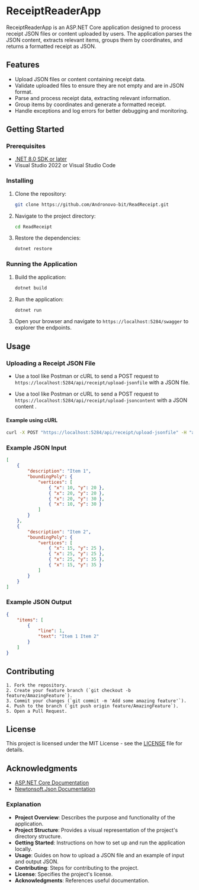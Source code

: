 
# ReceiptReaderApp

ReceiptReaderApp is an ASP.NET Core application designed to process receipt JSON files or content uploaded by users. The application parses the JSON content, extracts relevant items, groups them by coordinates, and returns a formatted receipt as JSON.

## Features

- Upload JSON files or content containing receipt data.
- Validate uploaded files to ensure they are not empty and are in JSON format.
- Parse and process receipt data, extracting relevant information.
- Group items by coordinates and generate a formatted receipt.
- Handle exceptions and log errors for better debugging and monitoring.

## Getting Started

### Prerequisites

- [.NET 8.0 SDK or later](https://dotnet.microsoft.com/download/dotnet/8.0)
- Visual Studio 2022 or Visual Studio Code

### Installing

1. Clone the repository:
   ```bash
   git clone https://github.com/Andronovo-bit/ReadReceipt.git
   ```
2. Navigate to the project directory:
   ```bash
   cd ReadReceipt
   ```
3. Restore the dependencies:
   ```bash
   dotnet restore
   ```

### Running the Application

1. Build the application:
   ```bash
   dotnet build
   ```
2. Run the application:
   ```bash
   dotnet run
   ```
3. Open your browser and navigate to `https://localhost:5284/swagger` to explorer the endpoints.

## Usage

### Uploading a Receipt JSON File

- Use a tool like Postman or cURL to send a POST request to `https://localhost:5284/api/receipt/upload-jsonfile` with a JSON file.

- Use a tool like Postman or cURL to send a POST request to `https://localhost:5284/api/receipt/upload-jsoncontent` with a JSON content
.

#### Example using cURL

```bash
curl -X POST "https://localhost:5284/api/receipt/upload-jsonfile" -H "accept: */*" -H "Content-Type: multipart/form-data" -F "file=@path/to/your/receipt.json"
```

### Example JSON Input

```json
[
    {
        "description": "Item 1",
        "boundingPoly": {
            "vertices": [
                { "x": 10, "y": 20 },
                { "x": 20, "y": 20 },
                { "x": 20, "y": 30 },
                { "x": 10, "y": 30 }
            ]
        }
    },
    {
        "description": "Item 2",
        "boundingPoly": {
            "vertices": [
                { "x": 15, "y": 25 },
                { "x": 25, "y": 25 },
                { "x": 25, "y": 35 },
                { "x": 15, "y": 35 }
            ]
        }
    }
]
```

### Example JSON Output

```json
{
    "items": [
        {
            "line": 1,
            "text": "Item 1 Item 2"
        }
    ]
}
```

## Contributing

    1. Fork the repository.
    2. Create your feature branch (`git checkout -b feature/AmazingFeature`).
    3. Commit your changes (`git commit -m 'Add some amazing feature'`).
    4. Push to the branch (`git push origin feature/AmazingFeature`).
    5. Open a Pull Request.

## License

This project is licensed under the MIT License - see the [LICENSE](LICENSE) file for details.

## Acknowledgments

- [ASP.NET Core Documentation](https://docs.microsoft.com/en-us/aspnet/core/?view=aspnetcore-6.0)
- [Newtonsoft.Json Documentation](https://www.newtonsoft.com/json/help/html/Introduction.htm)


### Explanation

- **Project Overview**: Describes the purpose and functionality of the application.
- **Project Structure**: Provides a visual representation of the project's directory structure.
- **Getting Started**: Instructions on how to set up and run the application locally.
- **Usage**: Guides on how to upload a JSON file and an example of input and output JSON.
- **Contributing**: Steps for contributing to the project.
- **License**: Specifies the project's license.
- **Acknowledgments**: References useful documentation.


